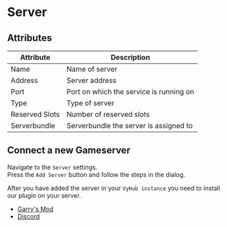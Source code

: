 # Server

## Attributes

| Attribute      | Description                             |
|----------------|-----------------------------------------|
| Name           | Name of server                          |
| Address        | Server address                          |
| Port           | Port on which the service is running on |
| Type           | Type of server                          |
| Reserved Slots | Number of reserved slots                |
| Serverbundle   | Serverbundle the server is assigned to  |

## Connect a new Gameserver

Navigate to the `Server` settings.  
Press the `Add Server` button and follow the steps in the dialog.

After you have added the server in your `VyHub instance` you need to install our plugin on your server.  

- [Garry's Mod](/game/gmod.md)
- [Discord](/game/discord.md)

